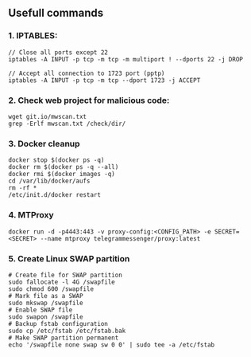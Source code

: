 ## Usefull commands
### 1. IPTABLES:
```
// Close all ports except 22
iptables -A INPUT -p tcp -m tcp -m multiport ! --dports 22 -j DROP

// Accept all connection to 1723 port (pptp)
iptables -A INPUT -p tcp -m tcp --dport 1723 -j ACCEPT
```

### 2. Check web project for malicious code:
```
wget git.io/mwscan.txt
grep -Erlf mwscan.txt /check/dir/
```

### 3. Docker cleanup
```
docker stop $(docker ps -q)
docker rm $(docker ps -q --all)
docker rmi $(docker images -q)
cd /var/lib/docker/aufs
rm -rf *
/etc/init.d/docker restart
```

### 4. MTProxy
```
docker run -d -p4443:443 -v proxy-config:<CONFIG_PATH> -e SECRET=<SECRET> --name mtproxy telegrammessenger/proxy:latest
```

### 5. Create Linux SWAP partition
```
# Create file for SWAP partition
sudo fallocate -l 4G /swapfile
sudo chmod 600 /swapfile
# Mark file as a SWAP
sudo mkswap /swapfile
# Enable SWAP file
sudo swapon /swapfile
# Backup fstab configuration
sudo cp /etc/fstab /etc/fstab.bak
# Make SWAP partition permanent
echo '/swapfile none swap sw 0 0' | sudo tee -a /etc/fstab
```
